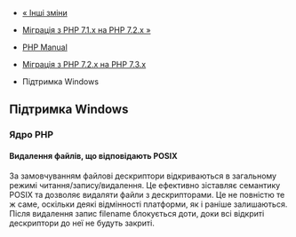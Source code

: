 - [« Інші зміни](migration73.other-changes.md)
- [Міграція з PHP 7.1.x на PHP 7.2.x »](migration72.md)

- [PHP Manual](index.md)
- [Міграція з PHP 7.2.x на PHP 7.3.x](migration73.md)
- Підтримка Windows

## Підтримка Windows

### Ядро PHP

#### Видалення файлів, що відповідають POSIX

За замовчуванням файлові дескриптори відкриваються в загальному режимі
читання/запису/видалення. Це ефективно зіставляє семантику POSIX та
дозволяє видаляти файли з дескрипторами. Це не повністю
те ж саме, оскільки деякі відмінності платформи, як і раніше
залишаються. Після видалення запис filename блокується доти, доки
всі відкриті дескриптори до неї не будуть закриті.
